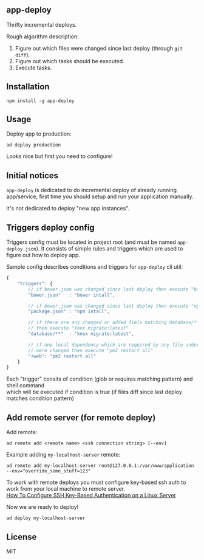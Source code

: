 ## app-deploy

Thrifty incremental deploys.

Rough algorithm description:

1. Figure out which files were changed since last deploy (through `git diff`).
2. Figure out which tasks should be executed.
3. Execute tasks.

## Installation

```
npm install -g app-deploy
```

## Usage

Deploy app to production:

```
ad deploy production
```

Looks nice but first you need to configure!

## Initial notices

`app-deploy` is dedicated to do incremental deploy of already running app/service, first time you
should setup and run your application manually.

It's not dedicated to deploy "new app instances".

## Triggers deploy config

Triggers config must be located in project root (and must be named `app-deploy.json`).
It consists of simple rules and triggers which are used to figure out how to deploy app.

Sample config describes conditions and triggers for `app-deploy` cli util:

```js
{
	"triggers": {
		// if bower.json was changed since last deploy then execute "bower install"
		"bower.json"   : "bower intall",

		// if bower.json was changed since last deploy then execute "npm install"
		"package.json" : "npm intall",

		// if there are any changed or added fiels matching database/** globa pattern
		// then execute "knex migrate:latest"
		"database/**"  : "knex migrate:latest",

		// if any local dependency which are required by any file under web/**
		// were changed then execute "pm2 restart all"
		"+web": "pm2 restart all"
	}
}
```

Each "trigger" consits of condition (glob or requires matching pattern) and shell command   
which will be executed if condition is true (if files diff since last deploy matches condition pattern)

## Add remote server (for remote deploy)

Add remote:

```
ad remote add <remote name> <ssh connection string> [--env]
```

Example adding `my-localhost-server` remote:

```
ad remote add my-localhost-server root@127.0.0.1:/var/www/application --env="override_some_stuff=123"
```

To work with remote deploys you must configure key-based ssh auth to work from your local machine to remote server.   
[How To Configure SSH Key-Based Authentication on a Linux Server](https://www.digitalocean.com/community/tutorials/how-to-configure-ssh-key-based-authentication-on-a-linux-server)

Now we are ready to deploy!

```
ad deploy my-localhost-server
```

## License
MIT

